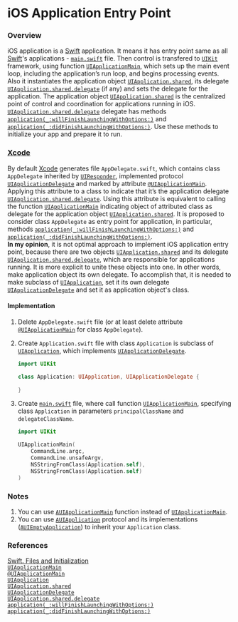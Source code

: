 # iOS Application Entry Point

### Overview

iOS application is a [Swift](https://swift.org/) application. It means it has entry point same as all [Swift](https://swift.org/)'s applications - [`main.swift`](https://developer.apple.com/swift/blog/?id=7) file. Then control is transfered to [`UIKit`](https://developer.apple.com/documentation/uikit) framework, using function [`UIApplicationMain`](https://developer.apple.com/documentation/uikit/1622933-uiapplicationmain), which sets up the main event loop, including the application’s run loop, and begins processing events. Also it instantiates the application object [`UIApplication.shared`](https://developer.apple.com/documentation/uikit/uiapplication/1622975-shared), its delegate [`UIApplication.shared.delegate`](https://developer.apple.com/documentation/uikit/uiapplication/1622936-delegate) (if any) and sets the delegate for the application. 
The application object [`UIApplication.shared`](https://developer.apple.com/documentation/uikit/uiapplication/1622975-shared) is the centralized point of control and coordination for applications running in iOS. [`UIApplication.shared.delegate`](https://developer.apple.com/documentation/uikit/uiapplication/1622936-delegate) delegate has methods [`application(_:willFinishLaunchingWithOptions:)`](https://developer.apple.com/documentation/uikit/uiapplicationdelegate/1623032-application) and [`application(_:didFinishLaunchingWithOptions:)`](https://developer.apple.com/documentation/uikit/uiapplicationdelegate/1622921-application). Use these methods to initialize your app and prepare it to run.

### [Xcode](https://developer.apple.com/xcode/)

By default [Xcode](https://developer.apple.com/xcode/) generates file `AppDelegate.swift`, which contains class `AppDelegate` inherited by [`UIResponder`](https://developer.apple.com/documentation/uikit/uiresponder), implemented protocol [`UIApplicationDelegate`](https://developer.apple.com/documentation/uikit/uiapplicationdelegate) and marked by attribute [`@UIApplicationMain`](https://docs.swift.org/swift-book/ReferenceManual/Attributes.html). Applying this attribute to a class to indicate that it’s the application delegate [`UIApplication.shared.delegate`](https://developer.apple.com/documentation/uikit/uiapplication/1622936-delegate). Using this attribute is equivalent to calling the function [`UIApplicationMain`](https://developer.apple.com/documentation/uikit/1622933-uiapplicationmain) indicating object of attributed class as delegate for the application object [`UIApplication.shared`](https://developer.apple.com/documentation/uikit/uiapplication/1622975-shared). It is proposed to consider class `AppDelegate` as entry point for application, in particular, methods [`application(_:willFinishLaunchingWithOptions:)`](https://developer.apple.com/documentation/uikit/uiapplicationdelegate/1623032-application) and [`application(_:didFinishLaunchingWithOptions:)`](https://developer.apple.com/documentation/uikit/uiapplicationdelegate/1622921-application).  
**In my opinion**, it is not optimal approach to implement iOS application entry point, because there are two objects [`UIApplication.shared`](https://developer.apple.com/documentation/uikit/uiapplication/1622975-shared) and its delegate [`UIApplication.shared.delegate`](https://developer.apple.com/documentation/uikit/uiapplication/1622936-delegate), which are responsible for applications running. It is more explicit to unite these objects into one. In other words, make application object its own delegate. To accomplish that, it is needed to make subclass of [`UIApplication`](https://developer.apple.com/documentation/uikit/uiapplication), set it its own delegate [`UIApplicationDelegate`](https://developer.apple.com/documentation/uikit/uiapplicationdelegate) and set it as  application object's class.

#### Implementation

1. Delete `AppDelegate.swift` file (or at least delete attribute [`@UIApplicationMain`](https://docs.swift.org/swift-book/ReferenceManual/Attributes.html) for class `AppDelegate`).
2. Create `Application.swift` file with class `Application` is subclass of [`UIApplication`](https://developer.apple.com/documentation/uikit/uiapplication), which implements [`UIApplicationDelegate`](https://developer.apple.com/documentation/uikit/uiapplicationdelegate).

   ``` swift
   import UIKit
   
   class Application: UIApplication, UIApplicationDelegate {
       
   }
   ```

3. Create [`main.swift`](https://developer.apple.com/swift/blog/?id=7) file, where call function [`UIApplicationMain`](https://developer.apple.com/documentation/uikit/1622933-uiapplicationmain), specifying class `Application` in parameters `principalClassName` and `delegateClassName`.

   ``` swift
   import UIKit
   
   UIApplicationMain(
       CommandLine.argc,
       CommandLine.unsafeArgv, 
       NSStringFromClass(Application.self),
       NSStringFromClass(Application.self)
   )
   ```

### Notes

1. You can use [`AUIApplicationMain`](https://github.com/ihormyroniuk/AUIKit/blob/master/AUIKit/AUIApplicationMain.swift) function instead of [`UIApplicationMain`](https://developer.apple.com/documentation/uikit/1622933-uiapplicationmain).
2. You can use [`AUIApplication`](https://github.com/ihormyroniuk/AUIKit/blob/master/AUIKit/Application/AUIApplication.swift) protocol and its implementations ([`AUIEmptyApplication`](https://github.com/ihormyroniuk/AUIKit/blob/master/AUIKit/Application/AUIEmptyApplication.swift)) to inherit your `Application` class.

### References

[Swift. Files and Initialization](https://developer.apple.com/swift/blog/?id=7)  
[`UIApplicationMain`](https://developer.apple.com/documentation/uikit/1622933-uiapplicationmain)  
[`@UIApplicationMain`](https://docs.swift.org/swift-book/ReferenceManual/Attributes.html)  
[`UIApplication`](https://developer.apple.com/documentation/uikit/uiapplication)  
[`UIApplication.shared`](https://developer.apple.com/documentation/uikit/uiapplication/1622975-shared)  
[`UIApplicationDelegate`](https://developer.apple.com/documentation/uikit/uiapplicationdelegate)  
[`UIApplication.shared.delegate`](https://developer.apple.com/documentation/uikit/uiapplication/1622936-delegate)  
[`application(_:willFinishLaunchingWithOptions:)`](https://developer.apple.com/documentation/uikit/uiapplicationdelegate/1623032-application)  
[`application(_:didFinishLaunchingWithOptions:)`](https://developer.apple.com/documentation/uikit/uiapplicationdelegate/1622921-application)